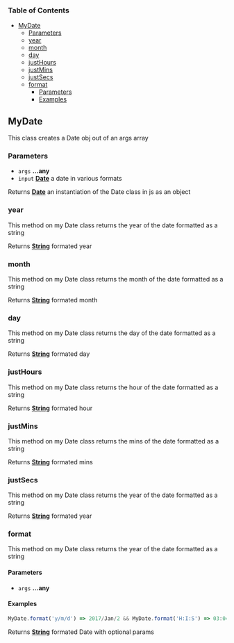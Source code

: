 <!-- Generated by documentation.js. Update this documentation by updating the source code. -->

### Table of Contents

-   [MyDate][1]
    -   [Parameters][2]
    -   [year][3]
    -   [month][4]
    -   [day][5]
    -   [justHours][6]
    -   [justMins][7]
    -   [justSecs][8]
    -   [format][9]
        -   [Parameters][10]
        -   [Examples][11]

## MyDate

This class creates a Date obj out of an args array

### Parameters

-   `args` **...any** 
-   `input` **[Date][12]** a date in various formats

Returns **[Date][12]** an instantiation of the Date class in js as an object

### year

This method on my Date class returns the year of the date formatted as a string

Returns **[String][13]** formated year

### month

This method on my Date class returns the month of the date formatted as a string

Returns **[String][13]** formated month

### day

This method on my Date class returns the day of the date formatted as a string

Returns **[String][13]** formated day

### justHours

This method on my Date class returns the hour of the date formatted as a string

Returns **[String][13]** formated hour

### justMins

This method on my Date class returns the mins of the date formatted as a string

Returns **[String][13]** formated mins

### justSecs

This method on my Date class returns the year of the date formatted as a string

Returns **[String][13]** formated year

### format

This method on my Date class returns the year of the date formatted as a string

#### Parameters

-   `args` **...any** 

#### Examples

```javascript
MyDate.format('y/m/d') => 2017/Jan/2 && MyDate.format('H:I:S') => 03:04:05
```

Returns **[String][13]** formated Date with optional params

[1]: #mydate

[2]: #parameters

[3]: #year

[4]: #month

[5]: #day

[6]: #justhours

[7]: #justmins

[8]: #justsecs

[9]: #format

[10]: #parameters-1

[11]: #examples

[12]: https://developer.mozilla.org/docs/Web/JavaScript/Reference/Global_Objects/Date

[13]: https://developer.mozilla.org/docs/Web/JavaScript/Reference/Global_Objects/String
